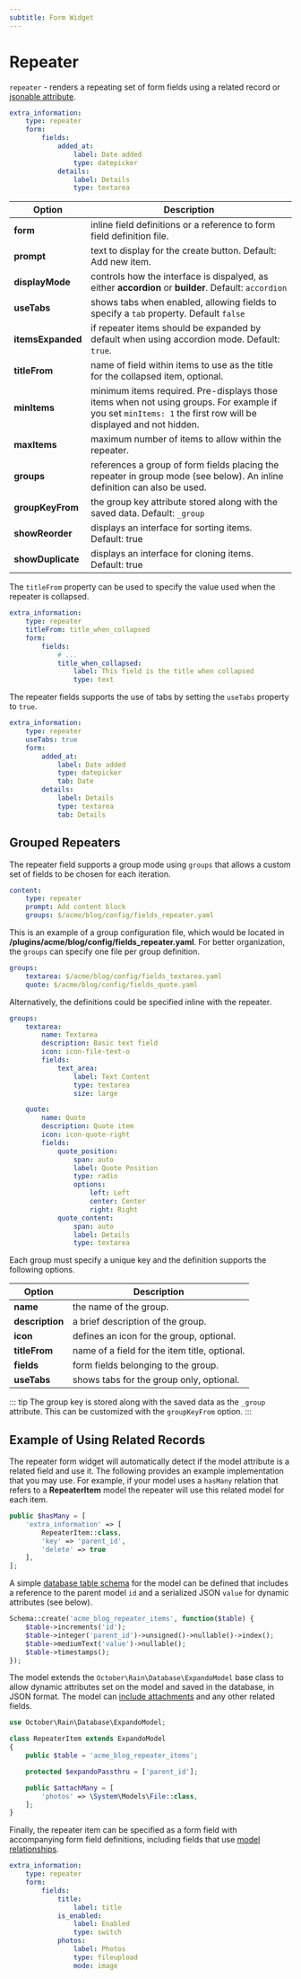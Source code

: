 ```yaml
---
subtitle: Form Widget
---
```

# Repeater

`repeater` - renders a repeating set of form fields using a related record or [jsonable attribute](../../extend/system/models.md).

```yaml
extra_information:
    type: repeater
    form:
        fields:
            added_at:
                label: Date added
                type: datepicker
            details:
                label: Details
                type: textarea
```

Option | Description
------------- | -------------
**form** | inline field definitions or a reference to form field definition file.
**prompt** | text to display for the create button. Default: Add new item.
**displayMode** | controls how the interface is dispalyed, as either **accordion** or **builder**. Default: `accordion`
**useTabs** | shows tabs when enabled, allowing fields to specify a `tab` property. Default `false`
**itemsExpanded** | if repeater items should be expanded by default when using accordion mode. Default: `true`.
**titleFrom** | name of field within items to use as the title for the collapsed item, optional.
**minItems** | minimum items required. Pre-displays those items when not using groups. For example if you set `minItems: 1` the first row will be displayed and not hidden.
**maxItems** | maximum number of items to allow within the repeater.
**groups** | references a group of form fields placing the repeater in group mode (see below). An inline definition can also be used.
**groupKeyFrom** | the group key attribute stored along with the saved data. Default: `_group`
**showReorder** | displays an interface for sorting items. Default: true
**showDuplicate** | displays an interface for cloning items. Default: true

The `titleFrom` property can be used to specify the value used when the repeater is collapsed.

```yaml
extra_information:
    type: repeater
    titleFrom: title_when_collapsed
    form:
        fields:
            # ...
            title_when_collapsed:
                label: This field is the title when collapsed
                type: text
```

The repeater fields supports the use of tabs by setting the `useTabs` property to `true`.

```yaml
extra_information:
    type: repeater
    useTabs: true
    form:
        added_at:
            label: Date added
            type: datepicker
            tab: Date
        details:
            label: Details
            type: textarea
            tab: Details
```

## Grouped Repeaters

The repeater field supports a group mode using `groups` that allows a custom set of fields to be chosen for each iteration.

```yaml
content:
    type: repeater
    prompt: Add content block
    groups: $/acme/blog/config/fields_repeater.yaml
```

This is an example of a group configuration file, which would be located in **/plugins/acme/blog/config/fields_repeater.yaml**. For better organization, the `groups` can specify one file per group definition.

```yaml
groups:
    textarea: $/acme/blog/config/fields_textarea.yaml
    quote: $/acme/blog/config/fields_quote.yaml
```

Alternatively, the definitions could be specified inline with the repeater.

```yaml
groups:
    textarea:
        name: Textarea
        description: Basic text field
        icon: icon-file-text-o
        fields:
            text_area:
                label: Text Content
                type: textarea
                size: large

    quote:
        name: Quote
        description: Quote item
        icon: icon-quote-right
        fields:
            quote_position:
                span: auto
                label: Quote Position
                type: radio
                options:
                    left: Left
                    center: Center
                    right: Right
            quote_content:
                span: auto
                label: Details
                type: textarea
```

Each group must specify a unique key and the definition supports the following options.

Option | Description
------------- | -------------
**name** | the name of the group.
**description** | a brief description of the group.
**icon** | defines an icon for the group, optional.
**titleFrom** | name of a field for the item title, optional.
**fields** | form fields belonging to the group.
**useTabs** | shows tabs for the group only, optional.

::: tip
The group key is stored along with the saved data as the `_group` attribute. This can be customized with the `groupKeyFrom` option.
:::

## Example of Using Related Records

The repeater form widget will automatically detect if the model attribute is a related field and use it. The following provides an example implementation that you may use. For example, if your model uses a `hasMany` relation that refers to a **RepeaterItem** model the repeater will use this related model for each item.

```php
public $hasMany = [
    'extra_information' => [
        RepeaterItem::class,
        'key' => 'parent_id',
        'delete' => true
    ],
];
```

A simple [database table schema](../../extend/database/structure.md) for the model can be defined that includes a reference to the parent model `id` and a serialized JSON `value` for dynamic attributes (see below).

```php
Schema::create('acme_blog_repeater_items', function($table) {
    $table->increments('id');
    $table->integer('parent_id')->unsigned()->nullable()->index();
    $table->mediumText('value')->nullable();
    $table->timestamps();
});
```

The model extends the `October\Rain\Database\ExpandoModel` base class to allow dynamic attributes set on the model and saved in the database, in JSON format. The model can [include attachments](../../extend/database/attachments.md) and any other related fields.

```php
use October\Rain\Database\ExpandoModel;

class RepeaterItem extends ExpandoModel
{
    public $table = 'acme_blog_repeater_items';

    protected $expandoPassthru = ['parent_id'];

    public $attachMany = [
        'photos' => \System\Models\File::class,
    ];
}
```

Finally, the repeater item can be specified as a form field with accompanying form field definitions, including fields that use [model relationships](../../extend/database/relations.md).

```yaml
extra_information:
    type: repeater
    form:
        fields:
            title:
                label: title
            is_enabled:
                label: Enabled
                type: switch
            photos:
                label: Photos
                type: fileupload
                mode: image
```
